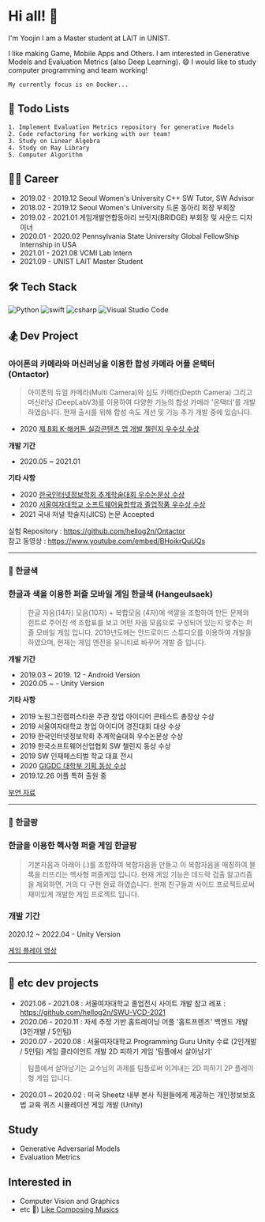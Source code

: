 # Hi all! 🌱
I'm Yoojin I am a Master student at LAIT in UNIST.

I like making Game, Mobile Apps and Others. I am interested in Generative Models and Evaluation Metrics (also Deep Learning). 😄
I would like to study computer programming and team working!

`My currently focus is on Docker...`

## 🐬 Todo Lists
```
1. Implement Evaluation Metrics repository for generative Models
2. Code refactoring for working with our team!
3. Study on Linear Algebra
4. Study on Ray Library
5. Computer Algorithm
```


## 🚴‍♀️ Career
* 2019.02 - 2019.12 Seoul Women's University C++ SW Tutor, SW Advisor
* 2018.02 - 2019.12 Seoul Women's University 드론 동아리 회장 부회장
* 2019.02 - 2021.01 게임개발연합동아리 브릿지(BRIDGE) 부회장 및 사운드 디자이너
* 2020.01 - 2020.02 Pennsylvania State University Global FellowShip Internship in USA
* 2021.01 - 2021.08 VCMI Lab Intern
* 2021.09 - UNIST LAIT Master Student

## 🛠 Tech Stack
<img alt="Python" src ="https://img.shields.io/badge/python-3776AB.svg?&style=for-the-badge&logo=Python&logoColor=white"/> <img alt="swift" src ="https://img.shields.io/badge/swift-F05138.svg?&style=for-the-badge&logo=Swift&logoColor=white"/> <img alt="csharp" src ="https://img.shields.io/badge/C Sharp-239120.svg?&style=for-the-badge&logo=C Sharp&logoColor=white"/>
<img alt="Visual Studio Code" src ="https://img.shields.io/badge/Visual Studio Code-007ACC.svg?&style=for-the-badge&logo=Visual Studio Code&logoColor=white"/>

## 🏂 Dev Project
### 아이폰의 카메라와 머신러닝을 이용한 합성 카메라 어플 온택터 (Ontactor)
> 아이폰의 듀얼 카메라(Multi Camera)와 심도 카메라(Depth Camera) 그리고 머신러닝 (DeepLabV3)를 이용하여 다양한 기능의 합성 카메라 '온택터'를 개발하였습니다. 현재 출시를 위해 합성 속도 개선 및 기능 추가 개발 중에 있습니다.
- 2020 [제 8회 K-해커톤 실감콘텐츠 앱 개발 챌린지 우수상 수상](http://swkorea.org/%ea%b3%b5%ec%a7%80%ec%82%ac%ed%95%ad/?nType=UFFscUh5dURaU3p3Qi9SWHlzM3l6UEVPellyK3o5Q3ZNcDFLdU04SlR4OVE5bTg0OEdycHBEZkU1UWxQNTE2ZHRDRzFRS1dheTVzZGozV0hZZ1krNHZFUkZBWjNtdXB4RFY4NS9nY1M0TnNKaXFPekdpVWhrU3B1WGVYakd4ek0=)

**개발 기간**
- 2020.05 ~ 2021.01


**기타 사항**
- 2020 [한국인터넷정보학회 추계학술대회 우수논문상 수상](http://ksii.or.kr/bbs/nn/article/1430)
- 2020 [서울여자대학교 소프트웨어융합학과 졸업작품 우수상 수상](http://swuswc.cafe24.com/%ea%b3%b5%ec%a7%80%ec%82%ac%ed%95%ad/%ed%95%99%ea%b3%bc-%ea%b3%b5%ec%a7%80%ec%82%ac%ed%95%ad/?pageid=2&uid=575&mod=document)
- 2021 국내 저널 학술지(JICS) 논문 Accepted

실험 Repository : https://github.com/hellog2n/Ontactor
\
참고 동영상 : https://www.youtube.com/embed/BHoikrQuUQs

---
    
      
### 🧩 한글색
### 한글과 색을 이용한 퍼즐 모바일 게임 한글색 (Hangeulsaek)
> 한글 자음(14자) 모음(10자) + 복합모음 (4자)에 색깔을 조합하여 만든 문제와 힌트로 주어진 색 조합표를 보고 어떤 자음 모음으로 구성되어 있는지 맞추는 퍼즐 모바일 게임 입니다. 2019년도에는 안드로이드 스튜디오를 이용하여 개발을 하였으며, 현재는 게임 엔진을 유니티로 바꾸어 개발 중 입니다.

**개발 기간**
- 2019.03 ~ 2019. 12 - Android Version
- 2020.05 ~ - Unity Version

**기타 사항**
- 2019 노원그린캠퍼스타운 주관 창업 아이디어 콘테스트 총장상 수상
- 2019 서울여자대학교 창업 아이디어 경진대회 대상 수상
- 2019 한국인터넷정보학회 추계학술대회 우수논문상 수상
- 2019 한국소프트웨어산업협회 SW 챌린지 동상 수상
- 2019 SW 인재페스티벌 학교 대표 전시
- 2020 [GIGDC 대학부 기획 동상 수상](https://www.gigdc.or.kr/product/item.php?it_id=1597820418&ca_id=102040&findType=&findWord=&page=&sort1=&sort2=)
- 2019.12.26 어플 특허 출원 중

[부연 자료](https://www.gigdc.or.kr/product/item.php?it_id=1597820418&ca_id=102040&findType=&findWord=&page=&sort1=&sort2=)

---

### 🧩 한글팡
### 한글을 이용한 헥사형 퍼즐 게임 한글팡
> 기본자음과 아래아 (.)를 조합하여 복합자음을 만들고 이 복합자음을 매칭하여 블록을 터뜨리는 헥사형 퍼즐게임 입니다. 현재 게임 기능은 데드락 검출 알고리즘을 제외하면, 거의 다 구현 완료 하였습니다. 현재 친구들과 사이드 프로젝트로써 재미있게 개발한 게임 프로젝트 입니다.

### 개발 기간
2020.12 ~ 2022.04 - Unity Version

[게임 플레이 영상](https://drive.google.com/file/d/1A5gc478aPKgbS9GVx0V3PwYnvCuq4GrP/view?usp=sharing)

---

## 🦈 etc dev projects
* 2021.06  - 2021.08 : 서울여자대학교 졸업전시 사이트 개발
참고 레포 : https://github.com/hellog2n/SWU-VCD-2021
* 2020.06 - 2020.11 : 자세 추정 기반 홈트레이닝 어플 '홈트프렌즈' 백엔드 개발 (3인개발 / 5인팀)
* 2020.07 - 2020.08 : 서울여자대학교 Programming Guru Unity 수료 (2인개발 / 5인팀) 게임 클라이언트 개발 2D 피하기 게임 '팀플에서 살아남기'
> 팀플에서 살아남기는 교수님의 과제를 팀플로써 이겨내는 2D 피하기 2P 플레이형 게임 입니다.
* 2020.01 ~ 2020.02 : 미국 Sheetz 내부 본사 직원들에게 제공하는 개인정보보호법 교육 퀴즈 시뮬레이션 게임 개발 (Unity)


## Study
- Generative Adversarial Models
- Evaluation Metrics


## Interested in
- Computer Vision and Graphics
- etc 🍎) [Like Composing Musics](https://soundcloud.com/bread-to)
